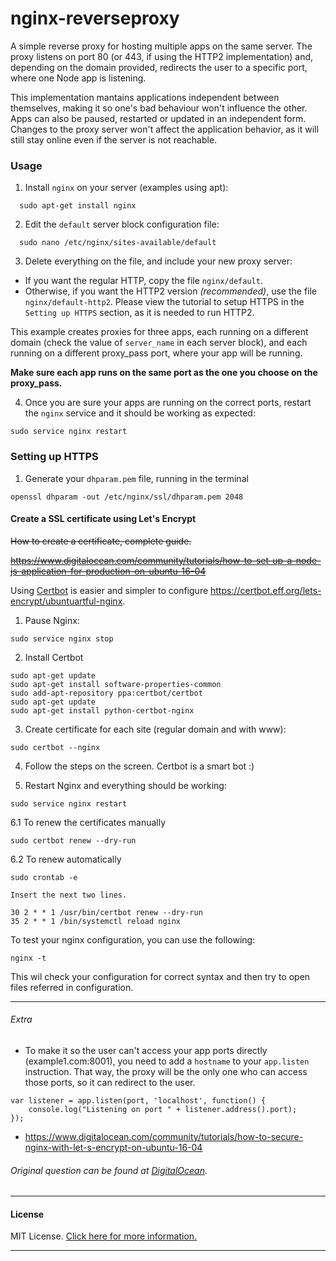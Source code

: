 # nginx-reverseproxy

A simple reverse proxy for hosting multiple apps on the same server.
The proxy listens on port 80 (or 443, if using the HTTP2 implementation) and, depending on the domain provided,
redirects the user to a specific port, where one Node app is listening.

This implementation mantains applications independent between themselves, making it so one's bad behaviour won't influence the other.
Apps can also be paused, restarted or updated in an independent form. Changes to the proxy server won't affect the application behavior, as it will still stay online even if the server is not reachable.


### Usage
1. Install `nginx` on your server (examples using apt):
```
  sudo apt-get install nginx
```

2. Edit the `default` server block configuration file:
```
  sudo nano /etc/nginx/sites-available/default
```

3. Delete everything on the file, and include your new proxy server:
  - If you want the regular HTTP, copy the file `nginx/default`.
  - Otherwise, if you want the HTTP2 version _(recommended)_, use the file `nginx/default-http2`. Please view the tutorial to setup HTTPS in the `Setting up HTTPS` section, as it is needed to run HTTP2.

  This example creates proxies for three apps, each running on a different domain (check the value of `server_name` in each server block), and each running on a different proxy_pass port, where your app will be running.

  **Make sure each app runs on the same port as the one you choose on the proxy_pass.**

4. Once you are sure your apps are running on the correct ports, restart the `nginx` service and it should be working as expected:

```
sudo service nginx restart
```

### Setting up HTTPS

1. Generate your `dhparam.pem` file, running in the terminal
```
openssl dhparam -out /etc/nginx/ssl/dhparam.pem 2048
```
#### Create a SSL certificate using Let's Encrypt
~~How to create a certificate, complete guide.~~

~~https://www.digitalocean.com/community/tutorials/how-to-set-up-a-node-js-application-for-production-on-ubuntu-16-04~~

Using [Certbot](https://certbot.eff.org/) is easier and simpler to configure https://certbot.eff.org/lets-encrypt/ubuntuartful-nginx.

1. Pause Nginx:
```
sudo service nginx stop
```

2. Install Certbot
```
sudo apt-get update
sudo apt-get install software-properties-common
sudo add-apt-repository ppa:certbot/certbot
sudo apt-get update
sudo apt-get install python-certbot-nginx 
```

3. Create certificate for each site (regular domain and with www):
```
sudo certbot --nginx
```

4. Follow the steps on the screen. Certbot is a smart bot :)

5. Restart Nginx and everything should be working:
```
sudo service nginx restart
```

6.1 To renew the certificates manually
```
sudo certbot renew --dry-run
```
6.2 To renew automatically
```
sudo crontab -e

Insert the next two lines.

30 2 * * 1 /usr/bin/certbot renew --dry-run
35 2 * * 1 /bin/systemctl reload nginx
```

To test your nginx configuration, you can use the following:
```
nginx -t
```
This wil check your configuration for correct syntax and then try to open files referred in configuration.

---
###### Extra
* To make it so the user can't access your app ports directly (example1.com:8001), you need to add a `hostname` to your `app.listen` instruction. That way, the proxy will be the only one who can access those ports, so it can redirect to the user.

```
var listener = app.listen(port, 'localhost', function() {
    console.log("Listening on port " + listener.address().port);
});
```

* https://www.digitalocean.com/community/tutorials/how-to-secure-nginx-with-let-s-encrypt-on-ubuntu-16-04

###### Original question can be found at [DigitalOcean](https://www.digitalocean.com/community/questions/two-different-node-apps-with-two-different-domains-in-one-droplet).
---

#### License
MIT License. [Click here for more information.](LICENSE)

---
